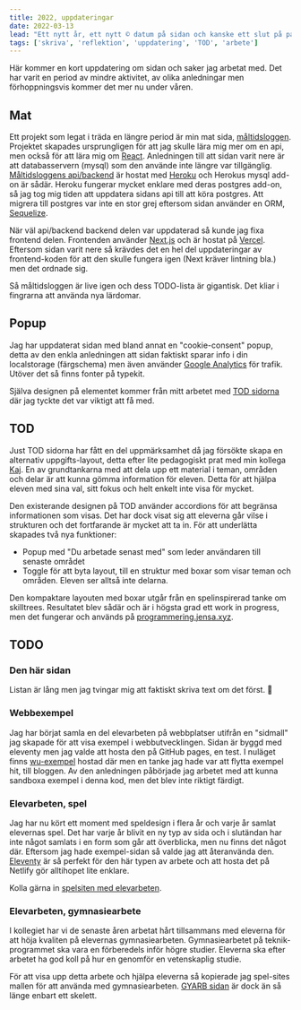 ```yaml
---
title: 2022, uppdateringar
date: 2022-03-13
lead: "Ett nytt år, ett nytt © datum på sidan och kanske ett slut på pandemin"
tags: ['skriva', 'reflektion', 'uppdatering', 'TOD', 'arbete']
---
```


Här kommer en kort uppdatering om sidan och saker jag arbetat med. Det har varit en period av mindre aktivitet, av olika anledningar men förhoppningsvis kommer det mer nu under våren.

## Mat

Ett projekt som legat i träda en längre period är min mat sida, [måltidsloggen](https://mat-jensnti.vercel.app/). Projektet skapades ursprungligen för att jag skulle lära mig mer om en api, men också för att lära mig om [React](https://reactjs.org/). Anledningen till att sidan varit nere är att databasservern (mysql) som den använde inte längre var tillgänglig. [Måltidsloggens api/backend](https://github.com/jensnti/mat) är hostat med [Heroku](https://www.heroku.com/) och Herokus mysql add-on är sådär. Heroku fungerar mycket enklare med deras postgres add-on, så jag tog mig tiden att uppdatera sidans api till att köra postgres. Att migrera till postgres var inte en stor grej eftersom sidan använder en ORM, [Sequelize](https://sequelize.org/).

När väl api/backend backend delen var uppdaterad så kunde jag fixa frontend delen. Frontenden använder [Next.js](https://nextjs.org/) och är hostat på [Vercel](https://vercel.com). Eftersom sidan varit nere så krävdes det en hel del uppdateringar av frontend-koden för att den skulle fungera igen (Next kräver lintning bla.) men det ordnade sig.

Så måltidsloggen är live igen och dess TODO-lista är gigantisk. Det kliar i fingrarna att använda nya lärdomar.

## Popup

Jag har uppdaterat sidan med bland annat en "cookie-consent" popup, detta av den enkla anledningen att sidan faktiskt sparar info i din localstorage (färgschema) men även använder [Google Analytics](https://analytics.google.com/analytics/web/) för trafik. Utöver det så finns fonter på typekit.

Själva designen på elementet kommer från mitt arbetet med [TOD sidorna](https://programmering.jensa.xyz/) där jag tyckte det var viktigt att få med. 

## TOD

Just TOD sidorna har fått en del uppmärksamhet då jag försökte skapa en alternativ uppgifts-layout, detta efter lite pedagogiskt prat med min kollega [Kaj](https://github.com/KajSchmidt). En av grundtankarna med att dela upp ett material i teman, områden och delar är att kunna gömma information för eleven. Detta för att hjälpa eleven med sina val, sitt fokus och helt enkelt inte visa för mycket.

Den existerande designen på TOD använder accordions för att begränsa informationen som visas. Det har dock visat sig att eleverna går vilse i strukturen och det fortfarande är mycket att ta in. För att underlätta skapades två nya funktioner:

* Popup med "Du arbetade senast med" som leder användaren till senaste området
* Toggle för att byta layout, till en struktur med boxar som visar teman och områden. Eleven ser alltså inte delarna.

Den kompaktare layouten med boxar utgår från en spelinspirerad tanke om skilltrees. Resultatet blev sådär och är i högsta grad ett work in progress, men det fungerar och används på [programmering.jensa.xyz](https://programmering.jensa.xyz/).

## TODO

### Den här sidan

Listan är lång men jag tvingar mig att faktiskt skriva text om det först. 🙂

### Webbexempel

Jag har börjat samla en del elevarbeten på webbplatser utifrån en "sidmall" jag skapade för att visa exempel i webbutvecklingen. Sidan är byggd med eleventy men jag valde att hosta den på GitHub pages, en test. I nuläget finns [wu-exempel](https://jensnti.github.io/wu-exempel/) hostad där men en tanke jag hade var att flytta exempel hit, till bloggen. Av den anledningen påbörjade jag arbetet med att kunna sandboxa exempel i denna kod, men det blev inte riktigt färdigt.

### Elevarbeten, spel

Jag har nu kört ett moment med speldesign i flera år och varje år samlat elevernas spel. Det har varje år blivit en ny typ av sida och i slutändan har inte något samlats i en form som går att överblicka, men nu finns det något där. Eftersom jag hade exempel-sidan så valde jag att återanvända den. [Eleventy](https://www.11ty.dev/) är så perfekt för den här typen av arbete och att hosta det på Netlify gör alltihopet lite enklare.

Kolla gärna in [spelsiten med elevarbeten](https://spelsite.netlify.app/).

### Elevarbeten, gymnasiearbete

I kollegiet har vi de senaste åren arbetat hårt tillsammans med eleverna för att höja kvaliten på elevernas gymnasiearbeten. Gymnasiearbetet på teknik-programmet ska vara en förberedels inför högre studier. Eleverna ska efter arbetet ha god koll på hur en  genomför en vetenskaplig studie.

För att visa upp detta arbete och hjälpa eleverna så kopierade jag spel-sites mallen för att använda med gymnasiearbeten. [GYARB sidan](https://gyarb.netlify.app/2022/) är dock än så länge enbart ett skelett.

